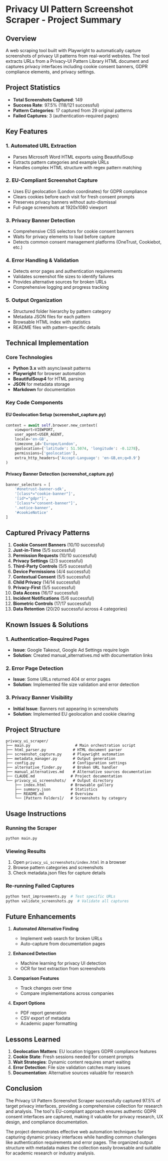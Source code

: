 # Privacy UI Pattern Screenshot Scraper - Project Summary

## Overview
A web scraping tool built with Playwright to automatically capture screenshots of privacy UI patterns from real-world websites. The tool extracts URLs from a Privacy-UI Pattern Library HTML document and captures privacy interfaces including cookie consent banners, GDPR compliance elements, and privacy settings.

## Project Statistics
- **Total Screenshots Captured**: 149
- **Success Rate**: 97.5% (118/121 successful)
- **Pattern Categories**: 17 captured from 29 original patterns
- **Failed Captures**: 3 (authentication-required pages)

## Key Features

### 1. Automated URL Extraction
- Parses Microsoft Word HTML exports using BeautifulSoup
- Extracts pattern categories and example URLs
- Handles complex HTML structure with regex pattern matching

### 2. EU-Compliant Screenshot Capture
- Uses EU geolocation (London coordinates) for GDPR compliance
- Clears cookies before each visit for fresh consent prompts
- Preserves privacy banners without auto-dismissal
- Full-page screenshots at 1920x1080 viewport

### 3. Privacy Banner Detection
- Comprehensive CSS selectors for cookie consent banners
- Waits for privacy elements to load before capture
- Detects common consent management platforms (OneTrust, Cookiebot, etc.)

### 4. Error Handling & Validation
- Detects error pages and authentication requirements
- Validates screenshot file sizes to identify failures
- Provides alternative sources for broken URLs
- Comprehensive logging and progress tracking

### 5. Output Organization
- Structured folder hierarchy by pattern category
- Metadata JSON files for each pattern
- Browsable HTML index with statistics
- README files with pattern-specific details

## Technical Implementation

### Core Technologies
- **Python 3.x** with async/await patterns
- **Playwright** for browser automation
- **BeautifulSoup4** for HTML parsing
- **JSON** for metadata storage
- **Markdown** for documentation

### Key Code Components

#### EU Geolocation Setup (screenshot_capture.py)
```python
context = await self.browser.new_context(
    viewport=VIEWPORT,
    user_agent=USER_AGENT,
    locale='en-GB',
    timezone_id='Europe/London',
    geolocation={'latitude': 51.5074, 'longitude': -0.1278},
    permissions=['geolocation'],
    extra_http_headers={'Accept-Language': 'en-GB,en;q=0.9'}
)
```

#### Privacy Banner Detection (screenshot_capture.py)
```python
banner_selectors = [
    '#onetrust-banner-sdk',
    '[class*="cookie-banner"]',
    '[id*="gdpr"]',
    '[class*="consent-banner"]',
    '.notice-banner',
    '#cookieNotice'
]
```

## Captured Privacy Patterns

1. **Cookie Consent Banners** (10/10 successful)
2. **Just-in-Time** (5/5 successful)
3. **Permission Requests** (10/10 successful)
4. **Privacy Settings** (2/3 successful)
5. **Third-Party Controls** (5/5 successful)
6. **Device Permissions** (4/4 successful)
7. **Contextual Consent** (5/5 successful)
8. **Child Privacy** (14/14 successful)
9. **Privacy-First** (5/5 successful)
10. **Data Access** (16/17 successful)
11. **Incident Notifications** (5/6 successful)
12. **Biometric Controls** (17/17 successful)
13. **Data Retention** (20/20 successful across 4 categories)

## Known Issues & Solutions

### 1. Authentication-Required Pages
- **Issue**: Google Takeout, Google Ad Settings require login
- **Solution**: Created manual_alternatives.md with documentation links

### 2. Error Page Detection
- **Issue**: Some URLs returned 404 or error pages
- **Solution**: Implemented file size validation and error detection

### 3. Privacy Banner Visibility
- **Initial Issue**: Banners not appearing in screenshots
- **Solution**: Implemented EU geolocation and cookie clearing

## Project Structure
```
privacy_ui_scraper/
├── main.py                    # Main orchestration script
├── html_parser.py            # HTML document parser
├── screenshot_capture.py     # Playwright automation
├── metadata_manager.py       # Output generation
├── config.py                 # Configuration settings
├── alternative_finder.py     # Broken URL handler
├── manual_alternatives.md    # Alternative sources documentation
├── CLAUDE.md                # Project documentation
└── privacy_ui_screenshots/   # Output directory
    ├── index.html           # Browsable gallery
    ├── summary.json         # Statistics
    ├── README.md            # Overview
    └── [Pattern Folders]/   # Screenshots by category
```

## Usage Instructions

### Running the Scraper
```bash
python main.py
```

### Viewing Results
1. Open `privacy_ui_screenshots/index.html` in a browser
2. Browse pattern categories and screenshots
3. Check metadata.json files for capture details

### Re-running Failed Captures
```bash
python test_improvements.py  # Test specific URLs
python validate_screenshots.py  # Validate all captures
```

## Future Enhancements

1. **Automated Alternative Finding**
   - Implement web search for broken URLs
   - Auto-capture from documentation pages

2. **Enhanced Detection**
   - Machine learning for privacy UI detection
   - OCR for text extraction from screenshots

3. **Comparison Features**
   - Track changes over time
   - Compare implementations across companies

4. **Export Options**
   - PDF report generation
   - CSV export of metadata
   - Academic paper formatting

## Lessons Learned

1. **Geolocation Matters**: EU location triggers GDPR compliance features
2. **Cookie State**: Fresh sessions needed for consent prompts
3. **Wait Strategies**: Dynamic content requires smart waiting
4. **Error Detection**: File size validation catches many issues
5. **Documentation**: Alternative sources valuable for research

## Conclusion

The Privacy UI Pattern Screenshot Scraper successfully captured 97.5% of target privacy interfaces, providing a comprehensive collection for research and analysis. The tool's EU-compliant approach ensures authentic GDPR consent interfaces are captured, making it valuable for privacy research, UX design, and compliance documentation.

The project demonstrates effective web automation techniques for capturing dynamic privacy interfaces while handling common challenges like authentication requirements and error pages. The organized output structure with metadata makes the collection easily browsable and suitable for academic research or industry analysis.